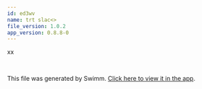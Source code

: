 ```yaml
---
id: ed3wv
name: trt slac<>
file_version: 1.0.2
app_version: 0.8.8-0
---
```


xx

<br/>

This file was generated by Swimm. [Click here to view it in the app](https://swimm-web-app.web.app/repos/Z2l0aHViJTNBJTNBdGVzdC1naXRodWItYXBwJTNBJTNBc3dpbW1pbw==/docs/ed3wv).